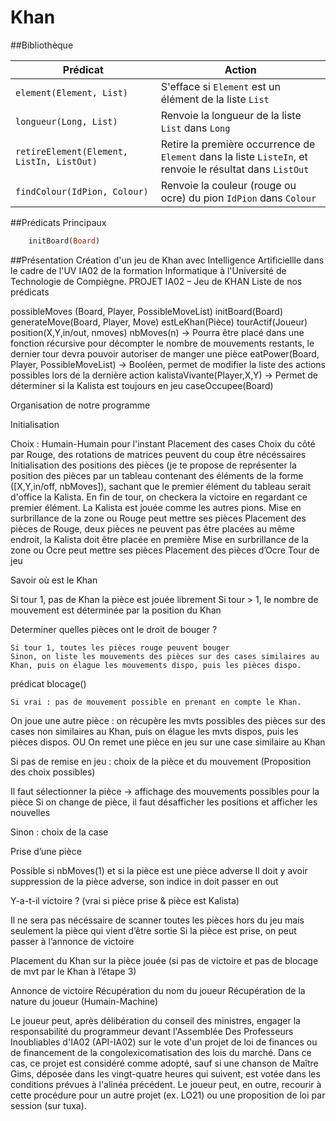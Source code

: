 # Khan

##Bibliothèque

Prédicat | Action
------------ | -------------
`element(Element, List)` | S'efface si `Element` est un élément de la liste `List`
`longueur(Long, List)` | Renvoie la longueur de la liste `List` dans `Long`
`retireElement(Element, ListIn, ListOut)` | Retire la première occurrence de `Element` dans la liste `ListeIn`, et renvoie le résultat dans `ListOut`
`findColour(IdPion, Colour)` | Renvoie la couleur (rouge ou ocre) du pion `IdPion` dans `Colour`

##Prédicats Principaux

```prolog
	initBoard(Board)
```

##Présentation
Création d'un jeu de Khan avec Intelligence Artificiellle dans le cadre de l'UV IA02 de la formation Informatique à l'Université de Technologie de Compiègne.
PROJET IA02 – Jeu de KHAN
Liste de nos prédicats

possibleMoves (Board, Player, PossibleMoveList)
initBoard(Board)
generateMove(Board, Player, Move)
estLeKhan(Pièce)
tourActif(Joueur)
position(X,Y,in/out, nmoves)
nbMoves(n) → Pourra être placé dans une fonction récursive pour décompter le nombre de mouvements restants, le dernier tour devra pouvoir autoriser de manger une pièce
eatPower(Board, Player, PossibleMoveList) → Booléen, permet de modifier la liste des actions possibles lors de la dernière action
kalistaVivante(Player,X,Y) → Permet de déterminer si la Kalista est toujours en jeu
caseOccupee(Board)


Organisation de notre programme

Initialisation

Choix : Humain-Humain pour l'instant
Placement des cases
Choix du côté par Rouge, des rotations de matrices peuvent du coup être nécéssaires
Initialisation des positions des pièces (je te propose de représenter la position des pièces par un tableau contenant des éléments de la forme ([X,Y,in/off, nbMoves]), sachant que le premier élément du tableau serait d'office la Kalista. En fin de tour, on checkera la victoire en regardant ce premier élément. La Kalista est jouée comme les autres pions.
Mise en surbrillance de la zone ou Rouge peut mettre ses pièces
Placement des pièces de Rouge, deux pièces ne peuvent pas être placées au même endroit, la Kalista doit être placée en première
Mise en surbrillance de la zone ou Ocre peut mettre ses pièces
Placement des pièces d’Ocre
Tour de jeu

Savoir où est le Khan

Si tour 1, pas de Khan la pièce est jouée librement
Si tour > 1, le nombre de mouvement est déterminée par la position du Khan

Determiner quelles pièces ont le droit de bouger ?

	Si tour 1, toutes les pièces rouge peuvent bouger
	Sinon, on liste les mouvements des pièces sur des cases similaires au Khan, puis on élague les mouvements dispo, puis les pièces dispo.

prédicat blocage()

	Si vrai : pas de mouvement possible en prenant en compte le Khan.
On joue une autre pièce : on récupère les mvts possibles des pièces sur des cases non similaires au Khan, puis on élague les mvts dispos, puis les pièces dispos.
OU
On remet une pièce en jeu sur une case similaire au Khan

Si pas de remise en jeu : choix de la pièce et du mouvement (Proposition des choix possibles)

Il faut sélectionner la pièce → affichage des mouvements possibles pour la pièce
Si on change de pièce, il faut désafficher les positions et afficher les nouvelles

Sinon : choix de la case

Prise d’une pièce

Possible si nbMoves(1) et si la pièce est une pièce adverse
Il doit y avoir suppression de la pièce adverse, son indice in doit passer en out

Y-a-t-il victoire ? (vrai si pièce prise & pièce est Kalista)

Il ne sera pas nécéssaire de scanner toutes les pièces hors du jeu mais seulement la pièce qui vient d’être sortie
Si la pièce est prise, on peut passer à l’annonce de victoire

Placement du Khan sur la pièce jouée (si pas de victoire et pas de blocage de mvt par le Khan à l’étape 3)

Annonce de victoire
Récupération du nom du joueur
Récupération de la nature du joueur (Humain-Machine)

Le joueur peut, après délibération du conseil des ministres, engager la responsabilité
du  programmeur  devant  l'Assemblée  Des Professeurs Inoubliables d'IA02 (API-IA02) sur le
vote d'un  projet  de  loi  de  finances  ou  de  financement  de  la  congolexicomatisation
des lois du marché. Dans ce  cas,  ce  projet est considéré comme adopté, sauf si une
chanson de Maître Gims, déposée dans les vingt-quatre  heures  qui  suivent,  est  votée
dans  les  conditions  prévues  à  l'alinéa  précédent. Le  joueur  peut,  en  outre,
recourir  à  cette  procédure  pour  un  autre projet (ex. LO21) ou une proposition de
loi par session (sur tuxa).
